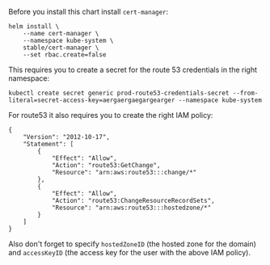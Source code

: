 Before you install this chart install `cert-manager`:

```
helm install \
    --name cert-manager \
    --namespace kube-system \
    stable/cert-manager \
    --set rbac.create=false
```

This requires you to create a secret for the route 53 credentials in the right namespace:

```
kubectl create secret generic prod-route53-credentials-secret --from-literal=secret-access-key=aergaergaegargearger --namespace kube-system
```

For route53 it also requires you to create the right IAM policy:

```
{
    "Version": "2012-10-17",
    "Statement": [
        {
            "Effect": "Allow",
            "Action": "route53:GetChange",
            "Resource": "arn:aws:route53:::change/*"
        },
        {
            "Effect": "Allow",
            "Action": "route53:ChangeResourceRecordSets",
            "Resource": "arn:aws:route53:::hostedzone/*"
        }
    ]
}
```

Also don't forget to specify `hostedZoneID` (the hosted zone for the domain) and `accessKeyID` (the access key for the user with the above IAM policy).
